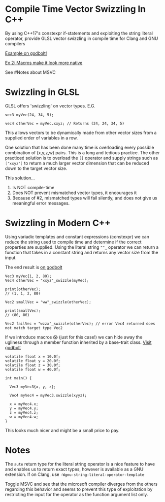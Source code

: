 # Compile Time Vector Swizzling In C++
By using C++17's constexpr if-statements and exploiting the string literal operator, provide GLSL vector swizzling in compile time for Clang and GNU compilers

[Example on godbolt!](https://godbolt.org/z/ecxidZ)

[Ex 2: Macros make it look more native](https://godbolt.org/z/z45Ug8)

See #Notes about MSVC

# Swizzling in GLSL
GLSL offers 'swizzling' on vector types. E.G.

```
vec3 myVec(24, 34, 5);

vec4 otherVec = myVec.xxyz; // Returns (24, 24, 34, 5)
```

This allows vectors to be dynamically made from other vector sizes from a supplied order of variables in a row. 

One solution that has been done many time is overloading every possible combination of (x,y,z,w) pairs. This is a long and tedious practice.
The other practiced solution is to overload the `[]` operator and supply strings such as `["xxyz"]` to return a much larger vector dimension that can be reduced down to the target vector size.

This solution... 
1) Is NOT compile-time
2) Does NOT prevent mismatched vector types, it encourages it
3) Because of #2, mismatched types will fail silently, and does not give us meaningful error messages.

# Swizzling in Modern C++
Using variadic templates and constant expressions (constexpr) we can reduce the string used to compile time and determine if the correct properties are supplied.
Using the literal string `""_` operator we can return a function that takes in a constant string and returns any vector size from the input.

The end result is [on godbolt](https://godbolt.org/z/ecxidZ)

```
Vec3 myVec{1, 2, 80};
Vec4 otherVec = "xxyz"_swizzle(myVec);

print(otherVec);
// (1, 1, 2, 80)

Vec2 smallVec = "ww"_swizzle(otherVec);

print(smallVec);
// (80, 80)

Vec2 failVec = "wzzx"_swizzle(otherVec); // error Vec4 returned does not match target type Vec2
```

If we introduce macros 😱 (just for this case!) we can hide away the ugliness through a member function inherited by a base-trait class. [Visit godbolt](https://godbolt.org/z/z45Ug8)

```
volatile float x = 10.0f;
volatile float y = 20.0f;
volatile float z = 30.0f;
volatile float w = 40.0f;

int main() {

  Vec3 myVec3{x, y, z};

  Vec4 myVec4 = myVec3.swizzle(xyyz);

  x = myVec4.x;
  y = myVec4.y;
  z = myVec4.z;
  w = myVec4.w;
}
```

This looks much nicer and might be a small price to pay.

# Notes
The `auto` return type for the literal string operator is a nice feature to have and enables us to return exact types, however is available as a GNU extension. If on Clang, use `-Wgnu-string-literal-operator-template`

Toggle MSVC and see that the microsoft compiler diverges from the others regarding this behavior and seems to prevent this type of exploitation by restricting the input for the operator as the function argument list only. 
